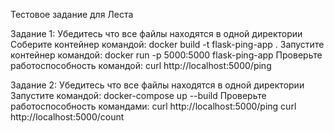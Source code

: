 Тестовое задание для Леста

Задание 1:
Убедитесь что все файлы находятся в одной директории
Соберите контейнер командой: docker build -t flask-ping-app .
Запустите контейнер командой: docker run -p 5000:5000 flask-ping-app
Проверьте работоспособность командой: curl http://localhost:5000/ping

Задание 2:
Убедитесь что все файлы находятся в одной директории
Запустите командой: docker-compose up --build
Проверьте работоспособность командами: 
  curl http://localhost:5000/ping
  curl http://localhost:5000/count
